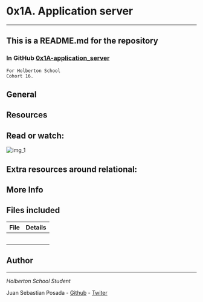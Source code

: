 # 0x1A. Application server
***
## This is a README.md for the repository
### In GitHub [0x1A-application_server]()
```
For Holberton School
Cohort 16.
```
## General

## Resources

## Read or watch:

![img_1](https://holbertonintranet.s3.amazonaws.com/uploads/medias/2018/9/c7d1ed0a2e10d1b4e9b3.jpg?X-Amz-Algorithm=AWS4-HMAC-SHA256&X-Amz-Credential=AKIARDDGGGOU5BHMTQX4%2F20220608%2Fus-east-1%2Fs3%2Faws4_request&X-Amz-Date=20220608T155451Z&X-Amz-Expires=86400&X-Amz-SignedHeaders=host&X-Amz-Signature=3b25351292d72b9de679c52a198bb61b587eee076738adf39939a7e0c5817e92)

## Extra resources around relational:

## More Info

## Files included

| File                 | Details                                    |
|--------------------- | ------------------------------------------ |
| []() |	       |
| []() |	       |
| []() |	       |
| []() |	       |
| []() |	       |


## Author
***
*Holberton School Student*

Juan Sebastian Posada  - [Github](https://github.com/Juansepo13) - [Twiter](https://twitter.com/@JuanSeb35904130)
